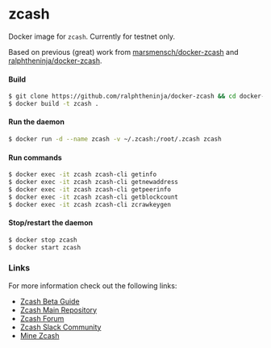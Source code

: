 # zcash

Docker image for `zcash`. Currently for testnet only. 

Based on previous (great) work from [marsmensch/docker-zcash](https://github.com/marsmensch/docker-zcash) and [ralphtheninja/docker-zcash](https://github.com/ralphtheninja/docker-zcash).

#### Build

```bash
$ git clone https://github.com/ralphtheninja/docker-zcash && cd docker-zcash
$ docker build -t zcash .
```

#### Run the daemon

```bash
$ docker run -d --name zcash -v ~/.zcash:/root/.zcash zcash
```

#### Run commands

```bash
$ docker exec -it zcash zcash-cli getinfo
$ docker exec -it zcash zcash-cli getnewaddress
$ docker exec -it zcash zcash-cli getpeerinfo
$ docker exec -it zcash zcash-cli getblockcount
$ docker exec -it zcash zcash-cli zcrawkeygen
```

#### Stop/restart the daemon

```bash
$ docker stop zcash
$ docker start zcash
```

### Links

For more information check out the following links:

* [Zcash Beta Guide](https://github.com/zcash/zcash/wiki/Beta-Guide)
* [Zcash Main Repository](https://github.com/zcash/zcash)
* [Zcash Forum](https://forum.z.cash/)
* [Zcash Slack Community](https://inviteme.z.cash/)
* [Mine Zcash](https://minezcash.com/)
